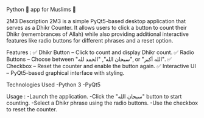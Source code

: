 Python 🐍 app for Muslims 🕌

2M3
Description
2M3 is a simple PyQt5-based desktop application that serves as a Dhikr Counter. It allows users to click a button to count their Dhikr (remembrances of Allah) while also providing additional interactive features like radio buttons for different phrases and a reset option.

Features :
✅ Dhikr Button – Click to count and display Dhikr count.
✅ Radio Buttons – Choose between "سبحان الله", "الحمد لله", or "الله أكبر".
✅ Checkbox – Reset the counter and enable the button again.
✅ Interactive UI – PyQt5-based graphical interface with styling.

Technologies Used
-Python 3
-PyQt5

Usage :
-Launch the application.
-Click the "سبحان الله" button to start counting.
-Select a Dhikr phrase using the radio buttons.
-Use the checkbox to reset the counter.

